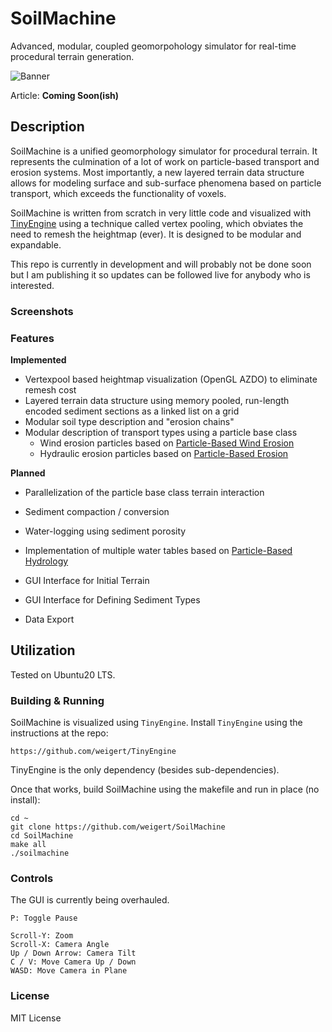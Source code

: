 # SoilMachine

Advanced, modular, coupled geomorpohology simulator for real-time procedural terrain generation.

![Banner](https://github.com/weigert/SoilMachine/blob/master/screenshots/banner.png)

Article: **Coming Soon(ish)**

## Description

SoilMachine is a unified geomorphology simulator for procedural terrain. It represents the culmination of a lot of work on particle-based transport and erosion systems. Most importantly, a new layered terrain data structure allows for modeling surface and sub-surface phenomena based on particle transport, which exceeds the functionality of voxels.

SoilMachine is written from scratch in very little code and visualized with [TinyEngine](https://github.com/weigert/TinyEngine) using a technique called vertex pooling, which obviates the need to remesh the heightmap (ever). It is designed to be modular and expandable.

This repo is currently in development and will probably not be done soon but I am publishing it so updates can be followed live for anybody who is interested.

### Screenshots



### Features

**Implemented**

- Vertexpool based heightmap visualization (OpenGL AZDO) to eliminate remesh cost
- Layered terrain data structure using memory pooled, run-length encoded sediment sections as a linked list on a grid
- Modular soil type description and "erosion chains"
- Modular description of transport types using a particle base class
  - Wind erosion particles based on [Particle-Based Wind Erosion](https://github.com/weigert/SimpleWindErosion)
  - Hydraulic erosion particles based on [Particle-Based Erosion](https://github.com/weigert/SimpleErosion)

**Planned**

- Parallelization of the particle base class terrain interaction
- Sediment compaction / conversion
- Water-logging using sediment porosity
- Implementation of multiple water tables based on [Particle-Based Hydrology](https://github.com/weigert/SimpleHydrology)

- GUI Interface for Initial Terrain
- GUI Interface for Defining Sediment Types
- Data Export

## Utilization

Tested on Ubuntu20 LTS.

### Building & Running

SoilMachine is visualized using `TinyEngine`. Install `TinyEngine` using the instructions at the repo:

    https://github.com/weigert/TinyEngine
    
TinyEngine is the only dependency (besides sub-dependencies).

Once that works, build SoilMachine using the makefile and run in place (no install):

    cd ~
    git clone https://github.com/weigert/SoilMachine
    cd SoilMachine
    make all
    ./soilmachine

### Controls

The GUI is currently being overhauled.

    P: Toggle Pause
  
    Scroll-Y: Zoom
    Scroll-X: Camera Angle
    Up / Down Arrow: Camera Tilt
    C / V: Move Camera Up / Down
    WASD: Move Camera in Plane
    
### License

MIT License

